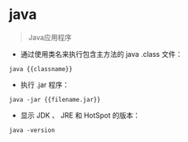 # java

> Java应用程序

- 通过使用类名来执行包含主方法的 java  .class 文件：

`java {{classname}}`

- 执行 .jar 程序：

`java -jar {{filename.jar}}`

- 显示 JDK 、 JRE 和 HotSpot 的版本：

`java -version`

[#]: contributors: ([Datura stramonium L.])